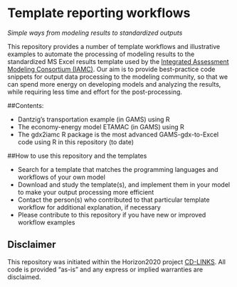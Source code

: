 # Template reporting workflows

*Simple ways from modeling results to standardized outputs*

This repository provides a number of template workflows and illustrative examples to 
automate the processing of modeling results to the standardized MS Excel results template
used by the [Integrated Assessment Modeling Consortium (IAMC)](http://www.globalchange.umd.edu/iamc/). 
Our aim is to provide best-practice code snippets for output data processing to the modeling community, 
so that we can spend more energy on developing models and analyzing the results, while requiring less time and 
effort for the post-processing.

##Contents:

- Dantzig’s transportation example (in GAMS) using R
- The economy-energy model ETAMAC (in GAMS) using R  
- The gdx2iamc R package is the most advanced GAMS-gdx-to-Excel code using R in this repository (to date)

##How to use this repository and the templates

- Search for a template that matches the programming languages and workflows of your own model
- Download and study the template(s), and implement them in your model to make your output processing more efficient
- Contact the person(s) who contributed to that particular template workflow for additional explanation, if necessary
- Please contribute to this repository if you have new or improved workflow examples

## Disclaimer

This repository was initiated within the Horizon2020 project [CD-LINKS](http://www.cd-links.org/). All code is provided “as-is”  and any express or implied warranties are disclaimed.

